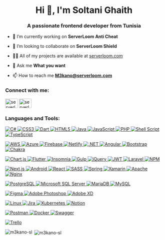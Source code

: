<h1 align="center">Hi 👋, I'm Soltani Ghaith</h1>
<h3 align="center">A passionate frontend developer from Tunisia</h3>

- 🔭 I’m currently working on **ServerLoom Anti Cheat**

- 👯 I’m looking to collaborate on **ServerLoom Shield**

- 👨‍💻 All of my projects are available at [serverloom.com](serverloom.com)

- 💬 Ask me **What you want**

- 📫 How to reach me **M3kano@serverloom.com**

<h3 align="left">Connect with me:</h3>
<p align="left">
<a href="https://twitter.com/serverloom" target="blank"><img align="center" src="https://raw.githubusercontent.com/rahuldkjain/github-profile-readme-generator/master/src/images/icons/Social/twitter.svg" alt="serverloom" height="30" width="40" /></a>
<a href="https://discord.gg/serverloom" target="blank"><img align="center" src="https://raw.githubusercontent.com/rahuldkjain/github-profile-readme-generator/master/src/images/icons/Social/discord.svg" alt="serverloom" height="30" width="40" /></a>
</p>

<h3 align="left">Languages and Tools:</h3>
<p align="left"> <a href="https://developer.android.com" target="_blank" rel="noreferrer"> 

  ![C#](https://img.shields.io/badge/-C%23-239120?style=for-the-badge&logo=c-sharp&logoColor=white)
![CSS3](https://img.shields.io/badge/-CSS3-1572B6?style=for-the-badge&logo=css3)
![Dart](https://img.shields.io/badge/-Dart-0175C2?style=for-the-badge&logo=dart&logoColor=white)
![HTML5](https://img.shields.io/badge/-HTML5-E34F26?style=for-the-badge&logo=html5&logoColor=white)
![Java](https://img.shields.io/badge/-Java-007396?style=for-the-badge&logo=java&logoColor=white)
![JavaScript](https://img.shields.io/badge/-JavaScript-F7DF1E?style=for-the-badge&logo=javascript&logoColor=black) 
![PHP](https://img.shields.io/badge/-PHP-777BB4?style=for-the-badge&logo=php&logoColor=white) 
![Shell Script](https://img.shields.io/badge/-Shell_Script-121011?style=for-the-badge&logo=gnu-bash&logoColor=white)
![TypeScript](https://img.shields.io/badge/-TypeScript-007ACC?style=for-the-badge&logo=typescript&logoColor=white)

![AWS](https://img.shields.io/badge/-AWS-232F3E?style=for-the-badge&logo=amazon-aws)
![Azure](https://img.shields.io/badge/-Azure-0078D4?style=for-the-badge&logo=microsoft-azure)
![Firebase](https://img.shields.io/badge/-Firebase-FFCA28?style=for-the-badge&logo=firebase&logoColor=black)
![Netlify](https://img.shields.io/badge/-Netlify-00C7B7?style=for-the-badge&logo=netlify)
![.NET](https://img.shields.io/badge/-.NET-512BD4?style=for-the-badge&logo=dotnet)
![Angular](https://img.shields.io/badge/-Angular-DD0031?style=for-the-badge&logo=angular&logoColor=white)
![Bootstrap](https://img.shields.io/badge/-Bootstrap-7952B3?style=for-the-badge&logo=bootstrap)
![Chakra](https://img.shields.io/badge/-Chakra-319795?style=for-the-badge&logo=chakra-ui&logoColor=white)

![Chart.js](https://img.shields.io/badge/-Chart.js-FF6384?style=for-the-badge&logo=chartdotjs&logoColor=white)
![Flutter](https://img.shields.io/badge/-Flutter-02569B?style=for-the-badge&logo=flutter&logoColor=white)
![Insomnia](https://img.shields.io/badge/-Insomnia-4000BF?style=for-the-badge&logo=insomnia&logoColor=white)
![Gulp](https://img.shields.io/badge/-Gulp-CF4647?style=for-the-badge&logo=gulp&logoColor=white)
![jQuery](https://img.shields.io/badge/-jQuery-0769AD?style=for-the-badge&logo=jquery&logoColor=white)
![JWT](https://img.shields.io/badge/-JWT-000000?style=for-the-badge&logo=json-web-tokens&logoColor=white)
![Laravel](https://img.shields.io/badge/-Laravel-FF2D20?style=for-the-badge&logo=laravel&logoColor=white)
![NPM](https://img.shields.io/badge/-NPM-CB3837?style=for-the-badge&logo=npm&logoColor=white)

![Next.js](https://img.shields.io/badge/-Next.js-000000?style=for-the-badge&logo=nextdotjs&logoColor=white)
![Android](https://img.shields.io/badge/-Android-3DDC84?style=for-the-badge&logo=android&logoColor=white)
![React](https://img.shields.io/badge/-React-61DAFB?style=for-the-badge&logo=react&logoColor=black)
![SASS](https://img.shields.io/badge/-SASS-CC6699?style=for-the-badge&logo=sass&logoColor=white)
![Spring](https://img.shields.io/badge/-Spring-6DB33F?style=for-the-badge&logo=spring&logoColor=white)
![Xamarin](https://img.shields.io/badge/-Xamarin-3498DB?style=for-the-badge&logo=xamarin&logoColor=white)
![Apache](https://img.shields.io/badge/-Apache-D22128?style=for-the-badge&logo=apache&logoColor=white)
![Nginx](https://img.shields.io/badge/-Nginx-269539?style=for-the-badge&logo=nginx&logoColor=white)

![PostgreSQL](https://img.shields.io/badge/-PostgreSQL-4169E1?style=for-the-badge&logo=postgresql&logoColor=white)
![Microsoft SQL Server](https://img.shields.io/badge/-Microsoft_SQL_Server-CC2927?style=for-the-badge&logo=microsoft-sql-server&logoColor=white)
![MariaDB](https://img.shields.io/badge/-MariaDB-003545?style=for-the-badge&logo=mariadb&logoColor=white)
![MySQL](https://img.shields.io/badge/-MySQL-4479A1?style=for-the-badge&logo=mysql&logoColor=white)

![Figma](https://img.shields.io/badge/-Figma-F24E1E?style=for-the-badge&logo=figma&logoColor=white)
![Adobe Photoshop](https://img.shields.io/badge/-Adobe_Photoshop-31A8FF?style=for-the-badge&logo=adobe-photoshop&logoColor=white)
![Adobe XD](https://img.shields.io/badge/-Adobe_XD-FF61F6?style=for-the-badge&logo=adobe-xd&logoColor=white)

![Linux](https://img.shields.io/badge/-Linux-FCC624?style=for-the-badge&logo=linux&logoColor=black)
![Jira](https://img.shields.io/badge/-Jira-0052CC?style=for-the-badge&logo=jira&logoColor=white)
![Kubernetes](https://img.shields.io/badge/-Kubernetes-326CE5?style=for-the-badge&logo=kubernetes&logoColor=white)
![Notion](https://img.shields.io/badge/-Notion-000000?style=for-the-badge&logo=notion&logoColor=white)

![Postman](https://img.shields.io/badge/-Postman-FF6C37?style=for-the-badge&logo=postman&logoColor=white)
![Docker](https://img.shields.io/badge/-Docker-2496ED?style=for-the-badge&logo=docker&logoColor=white)
![Swagger](https://img.shields.io/badge/-Swagger-85EA2D?style=for-the-badge&logo=swagger&logoColor=black)

![Trello](https://img.shields.io/badge/-Trello-0052CC?style=for-the-badge&logo=trello&logoColor=white) </a> </p>

<p><img align="left" src="https://github-readme-stats.vercel.app/api/top-langs?username=m3kano-sl&show_icons=true&locale=en&layout=compact" alt="m3kano-sl" /></p>

<p>&nbsp;<img align="center" src="https://github-readme-stats.vercel.app/api?username=m3kano-sl&show_icons=true&locale=en" alt="m3kano-sl" /></p>

